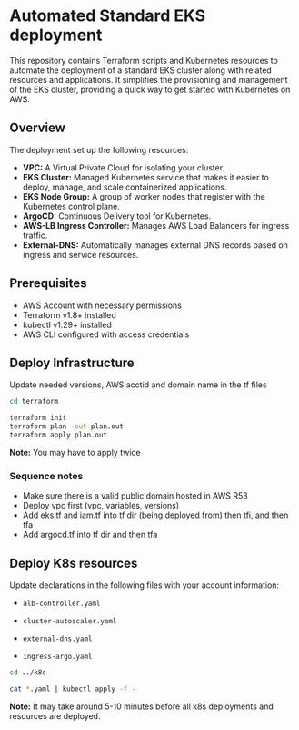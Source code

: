# Automated Standard EKS deployment
This repository contains Terraform scripts and Kubernetes resources to automate the deployment of a standard EKS cluster along with related resources and applications. It simplifies the provisioning and management of the EKS cluster, providing a quick way to get started with Kubernetes on AWS.
## Overview
The deployment set up the following resources:

* **VPC:** A Virtual Private Cloud for isolating your cluster.
* **EKS Cluster:** Managed Kubernetes service that makes it easier to deploy, manage, and scale containerized applications.
* **EKS Node Group:** A group of worker nodes that register with the Kubernetes control plane.
* **ArgoCD:** Continuous Delivery tool for Kubernetes.
* **AWS-LB Ingress Controller:** Manages AWS Load Balancers for ingress traffic.
* **External-DNS:** Automatically manages external DNS records based on ingress and service resources.

## Prerequisites
* AWS Account with necessary permissions
* Terraform v1.8+ installed
* kubectl v1.29+ installed
* AWS CLI configured with access credentials

## Deploy Infrastructure
Update needed versions, AWS acctid and domain name in the tf files

```bash
cd terraform

terraform init
terraform plan -out plan.out
terraform apply plan.out
```
**Note:** You may have to apply twice

### Sequence notes
* Make sure there is a valid public domain hosted in AWS R53
* Deploy vpc first (vpc, variables, versions) 
* Add eks.tf and iam.tf into tf dir (being deployed from) then tfi, and then tfa
* Add argocd.tf into tf dir and then tfa

## Deploy K8s resources

Update declarations in the following files with your account information:

* `alb-controller.yaml`

* `cluster-autoscaler.yaml`

* `external-dns.yaml`

* `ingress-argo.yaml`

```bash
cd ../k8s

cat *.yaml | kubectl apply -f -
```
**Note:** It may take around 5-10 minutes before all k8s deployments and resources are deployed.
